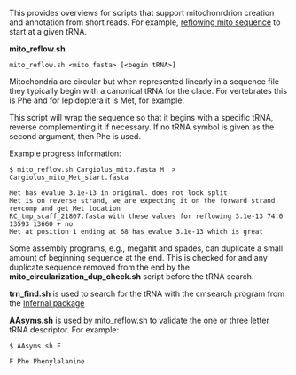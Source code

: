 This provides overviews for scripts that support mitochonrdrion creation and annotation from short reads. For example, [reflowing mito sequence](#mito_reflow.sh) to start at a given tRNA.

**mito_reflow.sh**

```mito_reflow.sh <mito fasta> [<begin tRNA>]```

Mitochondria are circular but when represented linearly in a sequence file they typically begin with a canonical tRNA for the clade.
For vertebrates this is Phe and for lepidoptera it is Met, for example.

This script will wrap the sequence so that it begins with a specific tRNA, reverse complementing it if necessary.
If no tRNA symbol is given as the second argument, then Phe is used.

Example progress information:
```
$ mito_reflow.sh Cargiolus_mito.fasta M  > Cargiolus_mito_Met_start.fasta

Met has evalue 3.1e-13 in original. does not look split
Met is on reverse strand, we are expecting it on the forward strand. revcomp and get Met location
RC_tmp_scaff_21807.fasta with these values for reflowing 3.1e-13 74.0 13593 13660 + no
Met at position 1 ending at 68 has evalue 3.1e-13 which is great
```

Some assembly programs, e.g., megahit and spades, can duplicate a small amount of beginning sequence at the end.
This is checked for and any duplicate sequence removed from the end by the **mito_circularization_dup_check.sh** script before the tRNA search.

**trn_find.sh** is used to search for the tRNA with the cmsearch program from the [Infernal package](http://eddylab.org/infernal/)

**AAsyms.sh** is used by mito_reflow.sh to validate the one or three letter tRNA descriptor. For example:
```
$ AAsyms.sh F

F Phe Phenylalanine
```
